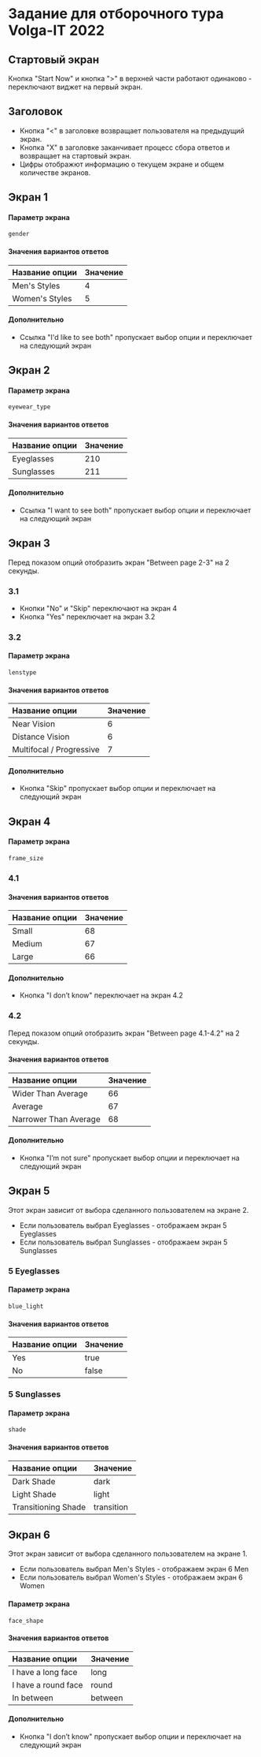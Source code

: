 # Задание для отборочного тура Volga-IT 2022

## Стартовый экран
Кнопка "Start Now" и кнопка ">" в верхней части работают одинаково - переключают виджет на первый экран.

## Заголовок
 - Кнопка "<" в заголовке возвращает пользователя на предыдущий экран.
 - Кнопка "X" в заголовке заканчивает процесс сбора ответов и возвращает на стартовый экран.
 - Цифры отображют информацию о текущем экране и общем количестве экранов.

## Экран 1
#### Параметр экрана
`gender`
#### Значения вариантов ответов
| Название опции | Значение |
| :------------- | :------- |
| Men's Styles   | 4        |
| Women's Styles | 5        |
#### Дополнительно
 - Ссылка "I'd like to see both" пропускает выбор опции и переключает на следующий экран

## Экран 2
#### Параметр экрана
`eyewear_type`
#### Значения вариантов ответов
| Название опции | Значение |
| :------------- | :------- |
| Eyeglasses     | 210      |
| Sunglasses     | 211      |
#### Дополнительно
 - Ссылка "I want to see both" пропускает выбор опции и переключает на следующий экран

## Экран 3
Перед показом опций отобразить экран "Between page 2-3" на 2 секунды.

### 3.1
- Кнопки "No" и "Skip" переключают на экран 4
- Кнопка "Yes" переключает на экран 3.2

### 3.2
#### Параметр экрана
`lenstype`
#### Значения вариантов ответов
| Название опции           | Значение |
| :----------------------- | :------- |
| Near Vision              | 6        |
| Distance Vision          | 6        |
| Multifocal / Progressive | 7        |
#### Дополнительно
 - Кнопка "Skip" пропускает выбор опции и переключает на следующий экран
## Экран 4
#### Параметр экрана
`frame_size`
### 4.1
#### Значения вариантов ответов
| Название опции | Значение |
| :------------- | :------- |
| Small          | 68       |
| Medium         | 67       |
| Large          | 66       |
#### Дополнительно
- Кнопка "I don’t know" переключает на экран 4.2
### 4.2
Перед показом опций отобразить экран "Between page 4.1-4.2" на 2 секунды.
#### Значения вариантов ответов
| Название опции        | Значение |
| :-------------------- | :------- |
| Wider Than Average    | 66       |
| Average               | 67       |
| Narrower Than Average | 68       |
#### Дополнительно
 - Кнопка "I’m not sure" пропускает выбор опции и переключает на следующий экран

## Экран 5
Этот экран зависит от выбора сделанного пользователем на экране 2.
- Если пользователь выбрал Eyeglasses - отображаем экран 5 Eyeglasses
- Если пользователь выбрал Sunglasses - отображаем экран 5 Sunglasses

### 5 Eyeglasses
#### Параметр экрана
`blue_light`
#### Значения вариантов ответов
| Название опции | Значение |
| :------------- | :------- |
| Yes            | true     |
| No             | false    |

### 5 Sunglasses
#### Параметр экрана
`shade`
#### Значения вариантов ответов
| Название опции      | Значение   |
| :------------------ | :--------- |
| Dark Shade          | dark       |
| Light Shade         | light      |
| Transitioning Shade | transition |

## Экран 6
Этот экран зависит от выбора сделанного пользователем на экране 1.
- Если пользователь выбрал Men's Styles - отображаем экран 6 Men
- Если пользователь выбрал Women's Styles - отображаем экран 6 Women

#### Параметр экрана
`face_shape`
#### Значения вариантов ответов
| Название опции      | Значение |
| :------------------ | :------- |
| I have a long face  | long     |
| I have a round face | round    |
| In between          | between  |

#### Дополнительно
 - Кнопка "I don’t know" пропускает выбор опции и переключает на следующий экран

